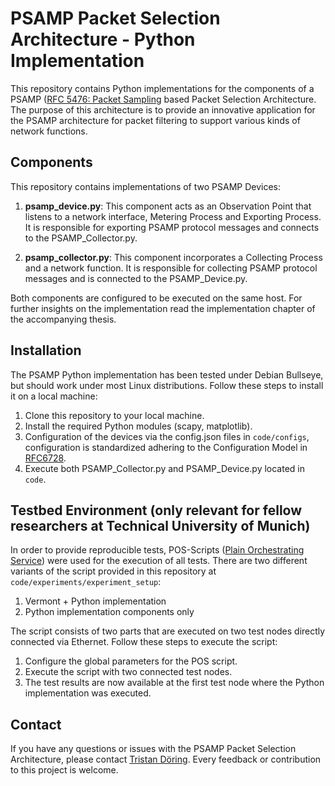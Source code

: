 # PSAMP Packet Selection Architecture - Python Implementation

This repository contains Python implementations for the components of a PSAMP ([RFC 5476: Packet Sampling](https://datatracker.ietf.org/doc/rfc5476/) based Packet Selection Architecture. The purpose of this architecture is to provide an innovative application for the PSAMP architecture for packet filtering to support various kinds of network functions.

## Components 

This repository contains implementations of two PSAMP Devices:

1. **psamp_device.py**: This component acts as an Observation Point that listens to a network interface, Metering Process and Exporting Process. It is responsible for exporting PSAMP protocol messages and connects to the PSAMP_Collector.py.

2. **psamp_collector.py**: This component incorporates a Collecting Process and a network function. It is responsible for collecting PSAMP protocol messages and is connected to the PSAMP_Device.py.

Both components are configured to be executed on the same host. For further insights on the implementation read the implementation chapter of the accompanying thesis.

## Installation

The PSAMP Python implementation has been tested under Debian Bullseye, but should work under most Linux distributions. Follow these steps to install it on a local machine:

1. Clone this repository to your local machine.
2. Install the required Python modules (scapy, matplotlib).
2. Configuration of the devices via the config.json files in `code/configs`, configuration is standardized adhering to the Configuration Model in [RFC6728](https://datatracker.ietf.org/doc/rfc6728/).
3. Execute both PSAMP_Collector.py and PSAMP_Device.py located in `code`.

## Testbed Environment (only relevant for fellow researchers at Technical University of Munich)

In order to provide reproducible tests, POS-Scripts ([Plain Orchestrating Service](https://gitlab.lrz.de/I8-testbeds/pos)) were used for the execution of all tests. There are two different variants of the script provided in this repository at `code/experiments/experiment_setup`:

1. Vermont + Python implementation
2. Python implementation components only

The script consists of two parts that are executed on two test nodes directly connected via Ethernet. Follow these steps to execute the script:

1. Configure the global parameters for the POS script.
2. Execute the script with two connected test nodes.
3. The test results are now available at the first test node where the Python implementation was executed.


## Contact

If you have any questions or issues with the PSAMP Packet Selection Architecture, please contact [Tristan Döring](mailto:tristan.doering@tum.de). Every feedback or contribution to this project is welcome.
